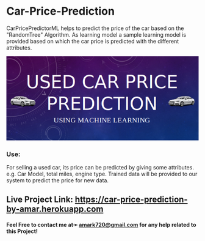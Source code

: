# Car-Price-Prediction

CarPricePredictorML helps to predict the price of the car based on the "RandomTree" Algorithm. As learning model a sample learning model is provided based on which the car price is predicted with the different attributes.

<a href="https://car-price-prediction-by-amar.herokuapp.com" target="_blank"><img src="https://github.com/amark720/Amar-kumar/blob/master/ScreenShots/Used%20Car%20Price%20Prediction.png" width=100% height=80% > </a>

### Use:
For selling a used car, its price can be predicted by giving 
some attributes. e.g. Car Model, total miles, engine type. Trained data 
will be provided to our system to predict the price for new data.

## Live Project Link: https://car-price-prediction-by-amar.herokuapp.com

#### Feel Free to contact me at➛ amark720@gmail.com for any help related to this Project!
